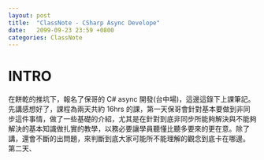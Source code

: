```yaml
---
layout: post
title:  "ClassNote - CSharp Async Develope"
date:   2099-09-23 23:59 +0800
categories: ClassNote
---
```


# INTRO

在餅乾的推坑下，報名了保哥的 C# async 開發(台中場)，這邊這錄下上課筆記。
先講感想好了，課程為兩天共約 16hrs 的課，第一天保哥會針對基本要做到非同步這件事情，做了一些基礎的介紹，尤其是在針對到底非同步所能夠解決與不能夠解決的基本知識做扎實的教學，以務必要讓學員聽懂比聽多要來的更在意。除了講，還會不斷的出問題，來判斷到底大家可能所不能理解的觀念到底卡在哪邊。
第二天、